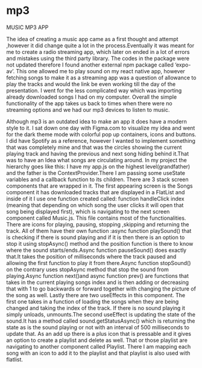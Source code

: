 # mp3
MUSIC MP3 APP

The idea of creating a music app came as a first thought and attempt ,however it did change quite a lot in the process.Eventually it was meant for me to create a radio streaming app, which later on ended in a lot of errors and mistakes using the third party library. The codes in the package were not updated therefore I found another external npm package called ‘expo-av’. This one allowed me to play sound on my react native app, however fetching songs to make it as a streaming app was a question of allowance to play the tracks  and would the link be even working till the day of the presentation. I went for the less complicated way which was importing already downloaded songs I had on my computer. Overall the simple functionality of the app takes us  back to times when there were no streaming options and  we had our mp3 devices to listen to music.

Although mp3 is an outdated idea to make an app it does have a modern style to it. I sat down one day with Figma.com to visualize my idea and went for the dark theme mode with colorful pop up containers, icons and buttons. I did have Spotify as a reference, however I wanted to implement something that was completely mine and that was the circles showing the current playing track and having the previous and next song hiding behind it.That was to have an Idea what songs are circulating around.
In my project the hierarchy goes like this: I have my app.js on the highest level(grandfather) and the father is the ContextProvider.There I am passing some useState variables and a callback function to its children. There are 3 stack screen components that are wrapped in it.
The first appearing screen is the Songs component it has downloaded tracks that are displayed in a FlatList and inside of it I use one function created called: function handleClick index (meaning that depending on which song the user clicks it will open that song being displayed first), which is navigating to the next screen component called Music.js. This file contains most of the functionalities. There are icons for playing, pausing, stopping ,skipping and returning the track. All of them have their own function :async function playSound() that is checking if there is sound playing and if it is then there is an option to stop it using stopAsync() method and the position function is there to know where the sound starts/ends.Async function pauseSound() does exactly that.It takes the position of milliseconds where the track paused and allowing the first function to play it from there.Async function stopSound() on the contrary uses stopAsync method that stop the sound from playing.Async function next()and async function prev() are functions that takes in the current playing songs index and is then adding or decreasing that with 1 to go backwards or forward together with changing the picture of the song as well. Lastly there are two useEffects in this component. The first one takes in a function of loading the songs when they are being changed and taking the index of the track. If there is no sound playing it simply unloads, unmounts.The second useEffect is updating the state of the sound.It has a method called sound.getStatusAsync() which is returning the state as is the sound playing or not with an interval of 500 milliseconds to update that. As an add up there is a plus icon that is pressable and it gives an option to create a playlist and delete as well. That or those playlist are navigating to another component called Playlist. There I am mapping each song with an icon to add it to the playlist and that playlist is also used with flatlist.

